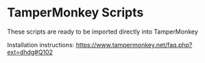 # TamperMonkey Scripts

These scripts are ready to be imported directly into TamperMonkey

Installation instructions: https://www.tampermonkey.net/faq.php?ext=dhdg#Q102
